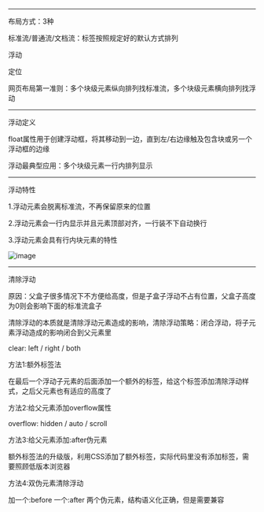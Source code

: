 -------
布局方式：3种

标准流/普通流/文档流：标签按照规定好的默认方式排列

浮动

定位

网页布局第一准则：多个块级元素纵向排列找标准流，多个块级元素横向排列找浮动

-------
浮动定义

float属性用于创建浮动框，将其移动到一边，直到左/右边缘触及包含块或另一个浮动框的边缘

浮动最典型应用：多个块级元素一行内排列显示

-------
浮动特性

1.浮动元素会脱离标准流，不再保留原来的位置

2.浮动元素会一行内显示并且元素顶部对齐，一行装不下自动换行

3.浮动元素会具有行内块元素的特性

![image](https://user-images.githubusercontent.com/55564937/128005744-13240a57-dec2-473d-8eec-a3e4f34bf3fb.png)

-------
清除浮动

原因：父盒子很多情况下不方便给高度，但是子盒子浮动不占有位置，父盒子高度为0则会影响下面的标准流盒子

清除浮动的本质就是清除浮动元素造成的影响，清除浮动策略：闭合浮动，将子元素浮动造成的影响闭合到父元素里

clear: left / right / both

方法1:额外标签法

在最后一个浮动子元素的后面添加一个额外的标签，给这个标签添加清除浮动样式，之后父元素也有适应的高度了

方法2:给父元素添加overflow属性

overflow: hidden / auto / scroll

方法3:给父元素添加:after伪元素

额外标签法的升级版，利用CSS添加了额外标签，实际代码里没有添加标签，需要照顾低版本浏览器

方法4:双伪元素清除浮动

加一个:before 一个:after 两个伪元素，结构语义化正确，但是需要兼容

